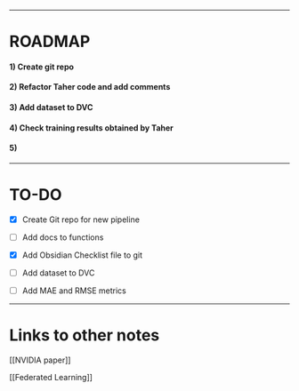 
---

# ROADMAP

#### 1) Create git repo
#### 2) Refactor Taher code and add comments
#### 3) Add dataset to DVC
#### 4) Check training results obtained by Taher
#### 5)


---

# TO-DO

- [x] Create Git repo for new pipeline
- [ ] Add docs to functions
- [x] Add Obsidian Checklist file to git
- [ ] Add dataset to DVC
- [ ] Add MAE and RMSE metrics




---

# Links to other notes

[[NVIDIA paper]]

[[Federated Learning]]
